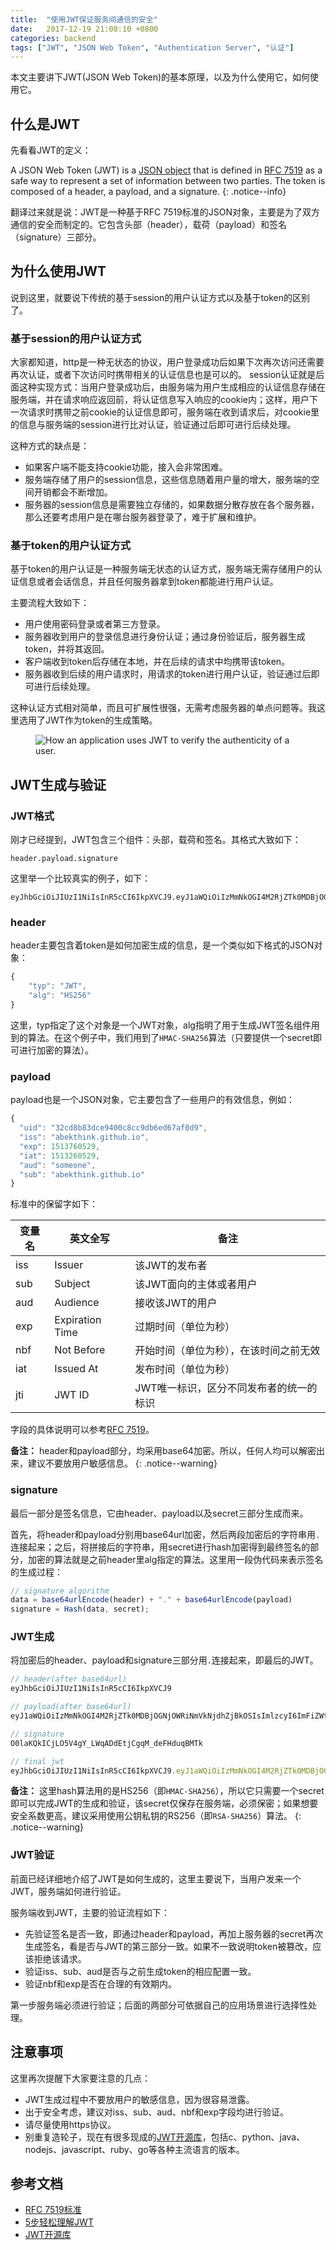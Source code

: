 ```yaml
---
title:  "使用JWT保证服务间通信的安全"
date:   2017-12-19 21:08:10 +0800
categories: backend
tags: ["JWT", "JSON Web Token", "Authentication Server", "认证"]
---
```


本文主要讲下JWT(JSON Web Token)的基本原理，以及为什么使用它，如何使用它。


## 什么是JWT
先看看JWT的定义：

A JSON Web Token (JWT) is a [JSON object](https://www.w3schools.com/js/js_json_objects.asp) that is defined in [RFC 7519](https://tools.ietf.org/html/rfc7519) as a safe way to represent a set of information between two parties. The token is composed of a header, a payload, and a signature.
{: .notice--info}

翻译过来就是说：JWT是一种基于RFC 7519标准的JSON对象，主要是为了双方通信的安全而制定的。它包含头部（header），载荷（payload）和签名（signature）三部分。


## 为什么使用JWT
说到这里，就要说下传统的基于session的用户认证方式以及基于token的区别了。

### 基于session的用户认证方式
大家都知道，http是一种无状态的协议，用户登录成功后如果下次再次访问还需要再次认证，或者下次访问时携带相关的认证信息也是可以的。
session认证就是后面这种实现方式：当用户登录成功后，由服务端为用户生成相应的认证信息存储在服务端，并在请求响应返回前，将认证信息写入响应的cookie内；这样，用户下一次请求时携带之前cookie的认证信息即可，服务端在收到请求后，对cookie里的信息与服务端的session进行比对认证，验证通过后即可进行后续处理。

这种方式的缺点是：
- 如果客户端不能支持cookie功能，接入会非常困难。
- 服务端存储了用户的session信息，这些信息随着用户量的增大，服务端的空间开销都会不断增加。
- 服务器的session信息是需要独立存储的，如果数据分散存放在各个服务器，那么还要考虑用户是在哪台服务器登录了，难于扩展和维护。

### 基于token的用户认证方式
基于token的用户认证是一种服务端无状态的认证方式，服务端无需存储用户的认证信息或者会话信息，并且任何服务器拿到token都能进行用户认证。

主要流程大致如下：
- 用户使用密码登录或者第三方登录。
- 服务器收到用户的登录信息进行身份认证；通过身份验证后，服务器生成token，并将其返回。
- 客户端收到token后存储在本地，并在后续的请求中均携带该token。
- 服务器收到后续的用户请求时，用请求的token进行用户认证，验证通过后即可进行后续处理。

这种认证方式相对简单，而且可扩展性很强，无需考虑服务器的单点问题等。我这里选用了JWT作为token的生成策略。

<figure>
  <img src="{{ '/assets/images/jwt/jwt-auth.png' }}" alt="How an application uses JWT to verify the authenticity of a user.">
</figure>


## JWT生成与验证

### JWT格式

刚才已经提到，JWT包含三个组件：头部，载荷和签名。其格式大致如下：
```
header.payload.signature
```

这里举一个比较真实的例子，如下：
```
eyJhbGciOiJIUzI1NiIsInR5cCI6IkpXVCJ9.eyJ1aWQiOiIzMmNkOGI4M2RjZTk0MDBjOGNjOWRiNmVkNjdhZjBkOSIsImlzcyI6ImFiZWt0aGluay5naXRodWIuaW8iLCJleHAiOjE1MTM3NjA1MjksImlhdCI6MTUxMzI2MDUyOSwiYXVkIjoic29tZW9uZSIsInN1YiI6ImFiZWt0aGluay5naXRodWIuaW8ifQ.O0laKQkICjLO5V4gY_LWqADdEtjCgqM_deFHduqBMTk
```


### header
header主要包含着token是如何加密生成的信息，是一个类似如下格式的JSON对象：
```javascript
{
    "typ": "JWT",
    "alg": "HS256"
}
```
这里，typ指定了这个对象是一个JWT对象，alg指明了用于生成JWT签名组件用到的算法。在这个例子中，我们用到了`HMAC-SHA256`算法（只要提供一个secret即可进行加密的算法）。


### payload
payload也是一个JSON对象，它主要包含了一些用户的有效信息，例如：
```javascript
{
  "uid": "32cd8b83dce9400c8cc9db6ed67af0d9",
  "iss": "abekthink.github.io",
  "exp": 1513760529,
  "iat": 1513260529,
  "aud": "someone",
  "sub": "abekthink.github.io"
}
```

标准中的保留字如下：

变量名 | 英文全写 | 备注
----- | ------- | ----
iss | Issuer | 该JWT的发布者
sub | Subject | 该JWT面向的主体或者用户
aud | Audience | 接收该JWT的用户
exp | Expiration Time | 过期时间（单位为秒）
nbf | Not Before | 开始时间（单位为秒），在该时间之前无效
iat | Issued At | 发布时间（单位为秒）
jti | JWT ID | JWT唯一标识，区分不同发布者的统一的标识

字段的具体说明可以参考[RFC 7519](https://tools.ietf.org/html/rfc7519#section-4.1.1)。

**备注：** header和payload部分，均采用base64加密。所以，任何人均可以解密出来，建议不要放用户敏感信息。
{: .notice--warning}


### signature
最后一部分是签名信息，它由header、payload以及secret三部分生成而来。

首先，将header和payload分别用base64url加密，然后两段加密后的字符串用`.`连接起来；之后，将拼接后的字符串，用secret进行hash加密得到最终签名的部分，加密的算法就是之前header里alg指定的算法。这里用一段伪代码来表示签名的生成过程：
```javascript
// signature algorithm
data = base64urlEncode(header) + "." + base64urlEncode(payload)
signature = Hash(data, secret);
```


### JWT生成
将加密后的header、payload和signature三部分用`.`连接起来，即最后的JWT。
```javascript
// header(after base64url)
eyJhbGciOiJIUzI1NiIsInR5cCI6IkpXVCJ9

// payload(after base64url)
eyJ1aWQiOiIzMmNkOGI4M2RjZTk0MDBjOGNjOWRiNmVkNjdhZjBkOSIsImlzcyI6ImFiZWt0aGluay5naXRodWIuaW8iLCJleHAiOjE1MTM3NjA1MjksImlhdCI6MTUxMzI2MDUyOSwiYXVkIjoic29tZW9uZSIsInN1YiI6ImFiZWt0aGluay5naXRodWIuaW8ifQ

// signature
O0laKQkICjLO5V4gY_LWqADdEtjCgqM_deFHduqBMTk

// final jwt
eyJhbGciOiJIUzI1NiIsInR5cCI6IkpXVCJ9.eyJ1aWQiOiIzMmNkOGI4M2RjZTk0MDBjOGNjOWRiNmVkNjdhZjBkOSIsImlzcyI6ImFiZWt0aGluay5naXRodWIuaW8iLCJleHAiOjE1MTM3NjA1MjksImlhdCI6MTUxMzI2MDUyOSwiYXVkIjoic29tZW9uZSIsInN1YiI6ImFiZWt0aGluay5naXRodWIuaW8ifQ.O0laKQkICjLO5V4gY_LWqADdEtjCgqM_deFHduqBMTk
```

**备注：** 这里hash算法用的是HS256（即`HMAC-SHA256`），所以它只需要一个secret即可以完成JWT的生成和验证，该secret仅保存在服务端，必须保密；如果想要安全系数更高，建议采用使用公钥私钥的RS256（即`RSA-SHA256`）算法。
{: .notice--warning}


### JWT验证
前面已经详细地介绍了JWT是如何生成的，这里主要说下，当用户发来一个JWT，服务端如何进行验证。

服务端收到JWT，主要的验证流程如下：
- 先验证签名是否一致，即通过header和payload，再加上服务器的secret再次生成签名，看是否与JWT的第三部分一致。如果不一致说明token被篡改，应该拒绝该请求。
- 验证iss、sub、aud是否与之前生成token的相应配置一致。
- 验证nbf和exp是否在合理的有效期内。

第一步服务端必须进行验证；后面的两部分可依据自己的应用场景进行选择性处理。


## 注意事项
这里再次提醒下大家要注意的几点：
- JWT生成过程中不要放用户的敏感信息，因为很容易泄露。
- 出于安全考虑，建议对iss、sub、aud、nbf和exp字段均进行验证。
- 请尽量使用https协议。
- 别重复造轮子，现在有很多现成的[JWT开源库](https://jwt.io/)，包括c、python、java、nodejs、javascript、ruby、go等各种主流语言的版本。


## 参考文档
- [RFC 7519标准](https://tools.ietf.org/html/rfc7519)
- [5步轻松理解JWT](https://medium.com/vandium-software/5-easy-steps-to-understanding-json-web-tokens-jwt-1164c0adfcec)
- [JWT开源库](https://jwt.io/)
